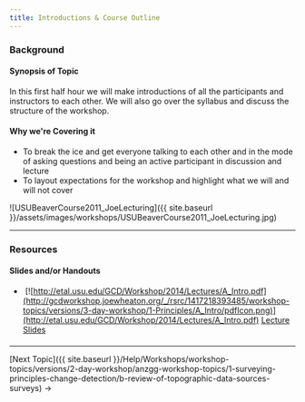 ```yaml
---
title: Introductions & Course Outline
---
```


### Background

#### Synopsis of Topic

In this first half hour we will make introductions of all the participants and instructors to each other. We will also go over the syllabus and discuss the structure of the workshop. 

#### Why we're Covering it

- To break the ice and get everyone talking to each other and in the mode of asking questions and being an active participant in discussion and lecture
- To layout expectations for the workshop and highlight what we will and will not cover

![USUBeaverCourse2011_JoeLecturing]({{ site.baseurl }}/assets/images/workshops/USUBeaverCourse2011_JoeLecturing.jpg)

------

### Resources

#### Slides and/or Handouts

- ​  [![http://etal.usu.edu/GCD/Workshop/2014/Lectures/A_Intro.pdf](http://gcdworkshop.joewheaton.org/_/rsrc/1417218393485/workshop-topics/versions/3-day-workshop/1-Principles/A_Intro/pdfIcon.png)](http://etal.usu.edu/GCD/Workshop/2014/Lectures/A_Intro.pdf) [Lecture Slides](http://etal.usu.edu/GCD/Workshop/2014_ANZGG/A_Intro.pdf)

#### 

------

[Next Topic]({{ site.baseurl }}/Help/Workshops/workshop-topics/versions/2-day-workshop/anzgg-workshop-topics/1-surveying-principles-change-detection/b-review-of-topographic-data-sources-surveys) →